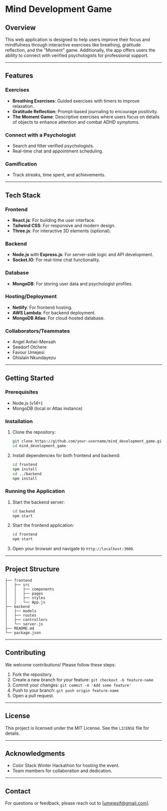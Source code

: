 # Mind Development Game

## Overview
This web application is designed to help users improve their focus and mindfulness through interactive exercises like breathing, gratitude reflection, and the "Moment" game. Additionally, the app offers users the ability to connect with verified psychologists for professional support.

---

## Features

### Exercises
- **Breathing Exercises**: Guided exercises with timers to improve relaxation.
- **Gratitude Reflection**: Prompt-based journaling to encourage positivity.
- **The Moment Game**: Descriptive exercises where users focus on details of objects to enhance attention and combat ADHD symptoms.

### Connect with a Psychologist
- Search and filter verified psychologists.
- Real-time chat and appointment scheduling.

### Gamification
- Track streaks, time spent, and achievements.

---

## Tech Stack

### Frontend
- **React.js**: For building the user interface.
- **Tailwind CSS**: For responsive and modern design.
- **Three.js**: For interactive 3D elements (optional).

### Backend
- **Node.js** with **Express.js**: For server-side logic and API development.
- **Socket.IO**: For real-time chat functionality.

### Database
- **MongoDB**: For storing user data and psychologist profiles.

### Hosting/Deployment
- **Netlify**: For frontend hosting.
- **AWS Lambda**: For backend deployment.
- **MongoDB Atlas**: For cloud-hosted database.

### Collaborators/Teammates
- Angel Antwi-Mensah
- Seedorf Otchere
- Favour Umejesi
- Ghislain Nkundayezu

---

## Getting Started

### Prerequisites
- Node.js (v14+)
- MongoDB (local or Atlas instance)

### Installation
1. Clone the repository:
   ```bash
   git clone https://github.com/your-username/mind_development_game.git
   cd mind_development_game
   ```
2. Install dependencies for both frontend and backend:
   ```bash
   cd frontend
   npm install
   cd ../backend
   npm install
   ```

### Running the Application
1. Start the backend server:
   ```bash
   cd backend
   npm start
   ```
2. Start the frontend application:
   ```bash
   cd frontend
   npm start
   ```
3. Open your browser and navigate to `http://localhost:3000`.

---

## Project Structure
```
├── frontend
│   ├── src
│   │   ├── components
│   │   ├── pages
│   │   ├── styles
│   │   └── App.js
├── backend
│   ├── models
│   ├── routes
│   ├── controllers
│   └── server.js
├── README.md
└── package.json
```

---

## Contributing
We welcome contributions! Please follow these steps:
1. Fork the repository.
2. Create a new branch for your feature: `git checkout -b feature-name`
3. Commit your changes: `git commit -m 'Add some feature'`
4. Push to your branch: `git push origin feature-name`
5. Open a pull request.

---

## License
This project is licensed under the MIT License. See the `LICENSE` file for details.

---

## Acknowledgments
- Color Stack Winter Hackathon for hosting the event.
- Team members for collaboration and dedication.

---

## Contact
For questions or feedback, please reach out to [umejesif@gmail.com].
